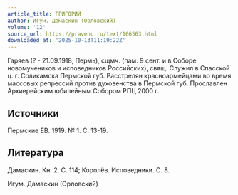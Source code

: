 ```yaml
---
article_title: ГРИГОРИЙ
author: Игум. Дамаскин (Орловский)
volume: '12'
source_url: https://pravenc.ru/text/166563.html
downloaded_at: '2025-10-13T11:19:22Z'
---
```


Гаряев (? - 21.09.1918, Пермь), сщмч. (пам. 9 сент. и в Соборе новомучеников и исповедников Российских), свящ. Служил в Спасской ц. г. Соликамска Пермской губ. Расстрелян красноармейцами во время массовых репрессий против духовенства в Пермской губ. Прославлен Архиерейским юбилейным Собором РПЦ 2000 г.

## Источники

Пермские ЕВ. 1919. № 1. С. 13-19.

## Литература

Дамаскин. Кн. 2. С. 114; Королёв. Исповедники. С. 8.

Игум. Дамаскин (Орловский)
